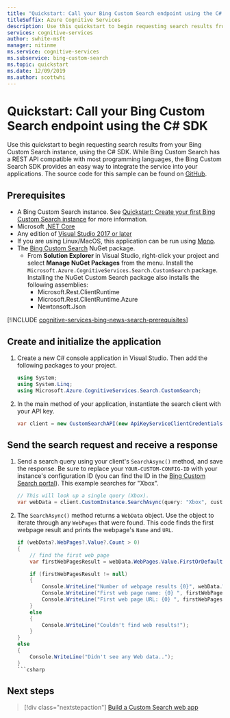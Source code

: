 ```yaml
---
title: "Quickstart: Call your Bing Custom Search endpoint using the C# SDK"
titleSuffix: Azure Cognitive Services
description: Use this quickstart to begin requesting search results from your Bing Custom Search instance using the C# SDK. 
services: cognitive-services
author: swhite-msft
manager: nitinme
ms.service: cognitive-services
ms.subservice: bing-custom-search
ms.topic: quickstart
ms.date: 12/09/2019
ms.author: scottwhi
---
```


# Quickstart: Call your Bing Custom Search endpoint using the C# SDK 

Use this quickstart to begin requesting search results from your Bing Custom Search instance, using the C# SDK. While Bing Custom Search has a REST API compatible with most programming languages, the Bing Custom Search SDK provides an easy way to integrate the service into your applications. The source code for this sample can be found on [GitHub](https://github.com/Azure-Samples/cognitive-services-dotnet-sdk-samples/tree/master/BingSearchv7/BingCustomWebSearch).

## Prerequisites

- A Bing Custom Search instance. See [Quickstart: Create your first Bing Custom Search instance](quick-start.md) for more information.
- Microsoft [.NET Core](https://www.microsoft.com/net/download/core)
- Any edition of [Visual Studio 2017 or later](https://www.visualstudio.com/downloads/)
- If you are using Linux/MacOS, this application can be run using [Mono](https://www.mono-project.com/).
- The [Bing Custom Search](https://www.nuget.org/packages/Microsoft.Azure.CognitiveServices.Search.CustomSearch/1.2.0)  NuGet package. 
    - From **Solution Explorer** in Visual Studio, right-click your project and select **Manage NuGet Packages** from the menu. Install the `Microsoft.Azure.CognitiveServices.Search.CustomSearch` package. Installing the NuGet Custom Search package also installs the following assemblies:
        - Microsoft.Rest.ClientRuntime
        - Microsoft.Rest.ClientRuntime.Azure
        - Newtonsoft.Json

[!INCLUDE [cognitive-services-bing-news-search-prerequisites](../../../includes/cognitive-services-bing-custom-search-signup-requirements.md)]


## Create and initialize the application

1. Create a new C# console application in Visual Studio. Then add the following packages to your project.

    ```csharp
    using System;
    using System.Linq;
    using Microsoft.Azure.CognitiveServices.Search.CustomSearch;
    ```

2. In the main method of your application, instantiate the search client with your API key.

    ```csharp
    var client = new CustomSearchAPI(new ApiKeyServiceClientCredentials("YOUR-SUBSCRIPTION-KEY"));
    ```

## Send the search request and receive a response
    
1. Send a search query using your client's `SearchAsync()` method, and save the response. Be sure to replace your `YOUR-CUSTOM-CONFIG-ID` with your instance's configuration ID (you can find the ID in the [Bing Custom Search portal](https://www.customsearch.ai/)). This example searches for "Xbox".

    ```csharp
    // This will look up a single query (Xbox).
    var webData = client.CustomInstance.SearchAsync(query: "Xbox", customConfig: Int32.Parse("YOUR-CUSTOM-CONFIG-ID")).Result;
    ```

2. The `SearchAsync()` method returns a `WebData` object. Use the object to iterate through any `WebPages` that were found. This code finds the first webpage result and prints the webpage's `Name` and `URL`.

    ```csharp
    if (webData?.WebPages?.Value?.Count > 0)
    {
        // find the first web page
        var firstWebPagesResult = webData.WebPages.Value.FirstOrDefault();

        if (firstWebPagesResult != null)
        {
            Console.WriteLine("Number of webpage results {0}", webData.WebPages.Value.Count);
            Console.WriteLine("First web page name: {0} ", firstWebPagesResult.Name);
            Console.WriteLine("First web page URL: {0} ", firstWebPagesResult.Url);
        }
        else
        {
            Console.WriteLine("Couldn't find web results!");
        }
    }
    else
    {
        Console.WriteLine("Didn't see any Web data..");
    }
    ```csharp

## Next steps

> [!div class="nextstepaction"]
> [Build a Custom Search web app](./tutorials/custom-search-web-page.md)
